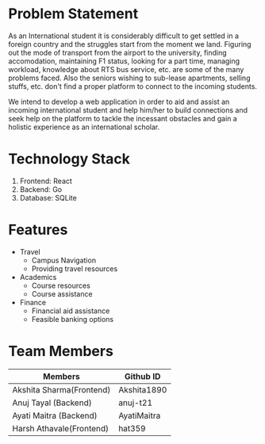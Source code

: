 # Problem Statement 

As an International student it is considerably difficult to get settled in a foreign country and the struggles start from the moment we land. Figuring out the mode of transport from the airport to the university, finding accomodation, maintaining F1 status, looking for a part time, managing workload, knowledge about RTS bus service, etc. are some of the many problems faced. Also the seniors wishing to sub-lease apartments, selling stuffs, etc. don't find a proper platform to connect to the incoming students.

We intend to develop a web application in order to aid and assist an incoming international student and help him/her to build connections and seek help on the platform to tackle the incessant obstacles and gain a holistic experience as an international scholar.

# Technology Stack
1. Frontend: React
2. Backend: Go
3. Database: SQLite

# Features
* Travel
  * Campus Navigation
  * Providing travel resources
* Academics
  * Course resources 
  * Course assistance
* Finance
  * Financial aid assistance
  * Feasible banking options

# Team Members
| Members                 | Github ID     |
| --------------------    | ------------- |
| Akshita Sharma(Frontend)| Akshita1890   |
| Anuj Tayal (Backend)    | anuj-t21      |
| Ayati Maitra (Backend)  | AyatiMaitra   |
| Harsh Athavale(Frontend)| hat359        |
